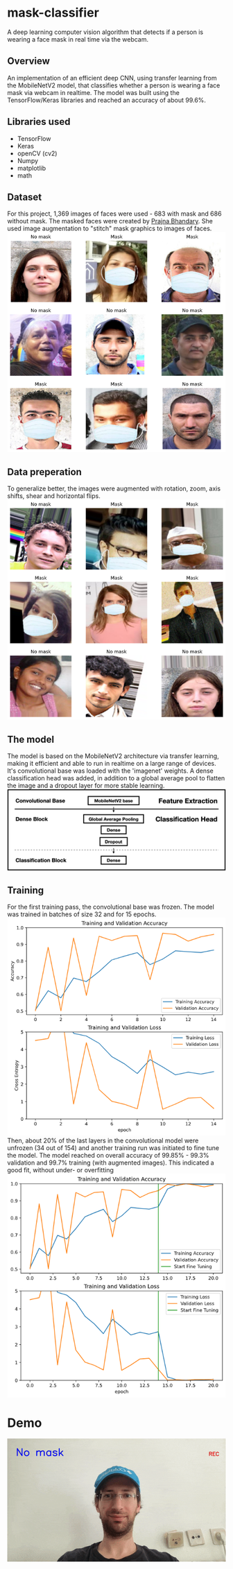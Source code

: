 # mask-classifier
A deep learning computer vision algorithm that detects if a person is wearing a face mask in real time via the webcam.

## Overview
An implementation of an efficient deep CNN, using transfer learning from the MobileNetV2 model, that classifies whether a person is wearing a face mask via webcam in realtime. The model was built using the TensorFlow/Keras libraries and reached an accuracy of about 99.6%.

## Libraries used
* TensorFlow
* Keras
* openCV (cv2)
* Numpy
* matplotlib
* math

## Dataset
For this project, 1,369 images of faces were used - 683 with mask and 686 without mask. The masked faces were created by [Prajna Bhandary](https://github.com/prajnasb/observations/tree/master/experiements/data). She used image augmentation to "stitch" mask graphics to images of faces.<br/>
![sample images](https://github.com/rakrkracker/mask-classifier/blob/master/images/faces_val.png)<br/>

## Data preperation
To generalize better, the images were augmented with rotation, zoom, axis shifts, shear and horizontal flips.
![augmented images](https://github.com/rakrkracker/mask-classifier/blob/master/images/faces_train.png)<br/>

## The model
The model is based on the MobileNetV2 architecture via transfer learning, making it efficient and able to run in realtime on a large range of devices. It's convolutional base was loaded with the 'imagenet' weights. A dense classification head was added, in addition to a global average pool to flatten the image and a dropout layer for more stable learning.<br/>
![transfer model](https://github.com/rakrkracker/mask-classifier/blob/master/images/transfer_model.png)<br/>

## Training
For the first training pass, the convolutional base was frozen. The model was trained in batches of size 32 and for 15 epochs.<br/>
![training curves](https://github.com/rakrkracker/mask-classifier/blob/master/images/learning_curve1.png)<br/>
Then, about 20% of the last layers in the convolutional model were unfrozen (34 out of 154) and another training run was initiated to fine tune the model. The model reached on overall accuracy of 99.85% - 99.3% validation and 99.7% training (with augmented images). This indicated a good fit, without under- or overfitting <br/>
![fine tuning curves](https://github.com/rakrkracker/mask-classifier/blob/master/images/learning_curve2.png)<br/>

# Demo
![Mask demo](https://github.com/rakrkracker/mask-classifier/blob/master/videos/cam_video_gif.gif)
